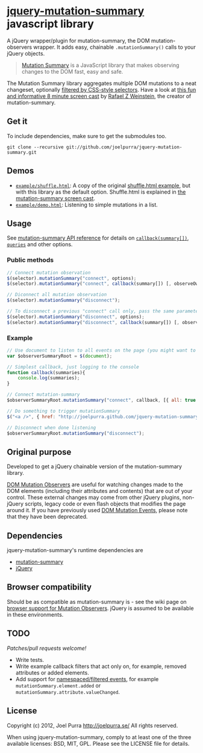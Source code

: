 # [jquery-mutation-summary](http://joelpurra.github.com/jquery-mutation-summary) javascript library
A jQuery wrapper/plugin for mutation-summary, the DOM mutation-observers wrapper. It adds easy, chainable `.mutationSummary()` calls to your jQuery objects.

> [Mutation Summary](http://code.google.com/p/mutation-summary/) is a JavaScript library that makes observing changes to the DOM fast, easy and safe.

The Mutation Summary library aggregates multiple DOM mutations to a neat changeset, optionally [filtered by CSS-style selectors](http://code.google.com/p/mutation-summary/wiki/APIReference#The_element_Query). Have a look at [this fun and informative 8 minute screen cast](http://code.google.com/p/mutation-summary/) by [Rafael Z Weinstein](http://code.google.com/u/rafaelw@chromium.org/), the creator of mutation-summary.

## Get it

To include dependencies, make sure to get the submodules too.

```
git clone --recursive git://github.com/joelpurra/jquery-mutation-summary.git
```

## Demos
* [`example/shuffle.html`](http://joelpurra.github.com/jquery-mutation-summary/example/shuffle.html): A copy of the original [shuffle.html example](http://mutation-summary.googlecode.com/git/examples/shuffle_compare/shuffle.html), but with this library as the default option. Shuffle.html is explained in [the mutation-summary screen cast](http://code.google.com/p/mutation-summary/).
* [`example/demo.html`](http://joelpurra.github.com/jquery-mutation-summary/example/demo.html): Listening to simple mutations in a list.

## Usage

See [mutation-summary API reference](http://code.google.com/p/mutation-summary/wiki/APIReference) for details on [`callback(summary[])`](http://code.google.com/p/mutation-summary/wiki/APIReference#Callback_parameters), [`queries`](http://code.google.com/p/mutation-summary/wiki/APIReference#Query_Types) and other options.

### Public methods

```javascript
// Connect mutation observation
$(selector).mutationSummary("connect", options);
$(selector).mutationSummary("connect", callback(summary[]) [, observeOwnChanges], queries);

// Diconnect all mutation observation
$(selector).mutationSummary("disconnect");

// To disconnect a previous "connect" call only, pass the same parameters
$(selector).mutationSummary("disconnect", options);
$(selector).mutationSummary("disconnect", callback(summary[]) [, observeOwnChanges], queries);
```

### Example

```javascript
// Use document to listen to all events on the page (you might want to be more specific)
var $observerSummaryRoot = $(document);

// Simplest callback, just logging to the console
function callback(summaries){
	console.log(summaries);
}

// Connect mutation-summary
$observerSummaryRoot.mutationSummary("connect", callback, [{ all: true }]);

// Do something to trigger mutationSummary
$("<a />", { href: "http://joelpurra.github.com/jquery-mutation-summary"}).text("Go to the jquery-mutation-summary website").appendTo("body");

// Disconnect when done listening
$observerSummaryRoot.mutationSummary("disconnect");
```

## Original purpose
Developed to get a jQuery chainable version of the mutation-summary library.

[DOM Mutation Observers](http://dvcs.w3.org/hg/domcore/raw-file/tip/Overview.html#mutation-observers) are useful for watching changes made to the DOM elements (including their attributes and contents) that are out of your control. These external changes may come from other jQuery plugins, non-jQuery scripts, legacy code or even flash objects that modifies the page around it. 
If you have previously used [DOM Mutation Events](http://code.google.com/p/mutation-summary/wiki/DOMMutationObservers), please note that they have been deprecated.

## Dependencies
jquery-mutation-summary's runtime dependencies are

* [mutation-summary](https://code.google.com/p/mutation-summary/)
* [jQuery](http://jquery.com/)

## Browser compatibility
Should be as compatible as mutation-summary is - see the wiki page on [browser support for Mutation Observers](http://code.google.com/p/mutation-summary/wiki/DOMMutationObservers#Browser_Availability). jQuery is assumed to be available in these environments.

## TODO
*Patches/pull requests welcome!*

* Write tests.
* Write example callback filters that act only on, for example, removed attributes or added elements.
* Add support for [namespaced/filtered events](http://docs.jquery.com/Namespaced_Events), for example `mutationSummary.element.added` or `mutationSummary.attribute.valueChanged`.

## License
Copyright (c) 2012, Joel Purra <http://joelpurra.se/>
All rights reserved.

When using jquery-mutation-summary, comply to at least one of the three available licenses: BSD, MIT, GPL.
Please see the LICENSE file for details.
